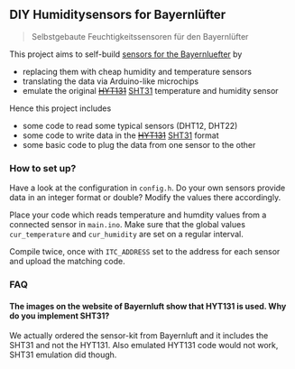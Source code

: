 DIY Humiditysensors for Bayernlüfter
------------------------------------

>Selbstgebaute Feuchtigkeitssensoren für den Bayernlüfter

This project aims to self-build [sensors for the Bayernluefter](https://www.hitl-shop.de/Bayernluefter-Typ-C-Zubehoer-Feuchtesensoren.htm) by 
- replacing them with cheap humidity and temperature sensors 
- translating the data via Arduino-like microchips 
- emulate the original ~~[HYT131](https://shop.bb-sensors.com/en/Measurement-by-branches/Building-automation/Digital-humidity-temperature-sensor-HYT131-bub.html)~~ [SHT31](https://www.sensirion.com/en/environmental-sensors/humidity-sensors/digital-humidity-sensors-for-various-applications/) temperature and humidity sensor 

Hence this project includes
- some code to read some typical sensors (DHT12, DHT22)
- some code to write data in the ~~[HYT131](https://shop.bb-sensors.com/out/media/Datasheet_long_incl_code_%20HYT131.pdf)~~ [SHT31](https://www.sensirion.com/fileadmin/user_upload/customers/sensirion/Dokumente/2_Humidity_Sensors/Datasheets/Sensirion_Humidity_Sensors_SHT3x_Datasheet_digital.pdf) format
- some basic code to plug the data from one sensor to the other

### How to set up?

Have a look at the configuration in `config.h`. Do your own sensors provide data in an integer format or double? Modify the values there accordingly.

Place your code which reads temperature and humdity values from a connected sensor in `main.ino`.
Make sure that the global values `cur_temperature` and `cur_humidity` are set on a regular interval.

Compile twice, once with `ITC_ADDRESS` set to the address for each sensor and upload the matching code.

### FAQ

#### The images on the website of Bayernluft show that HYT131 is used. Why do you implement SHT31?

We actually ordered the sensor-kit from Bayernluft and it includes the SHT31 and not the HYT131. Also emulated HYT131 code would not work, SHT31 emulation did though.